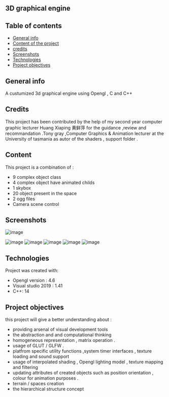 ## 3D graphical engine 

## Table of contents

* [General info](#general-info)
* [Content of the project](#content)
* [credits](#credits)
* [Screenshots](#screenshots)
* [Technologies](#technologies)
* [Project objectives](#project-objectives)

## General info

A custumized 3d graphical engine using Opengl , C and C++ 

## Credits 
This project has been contributed by the help of my second year computer graphic lecturer Huang Xiaping 黄鲜萍 for the guidance ,review and recommandation .Tony gray ,Computer Graphics & Animation lecturer at the University of tasmania  as autor of the shaders , support folder .

## Content 
This project is a combination of : 
* 9 complex object class 
* 4 complex object have animated childs 
* 1 skybox 
* 20 object present in the space 
* 2 ogg files 
* Camera scene control 


 

## Screenshots 
![image](https://user-images.githubusercontent.com/78693054/195824372-4cc87a6f-a1d9-4895-a1b7-97db1ede0594.png)

![image](https://user-images.githubusercontent.com/78693054/195824471-ed5c159c-8f18-417d-8bf9-0e1023fbef87.png)
![image](https://user-images.githubusercontent.com/78693054/195824581-c11521d7-f788-460b-bebf-0a3a893a4615.png)
![image](https://user-images.githubusercontent.com/78693054/195824654-567c5e7c-617f-44ff-ac78-caf5812293b9.png)
![image](https://user-images.githubusercontent.com/78693054/195824735-d518475b-7632-442a-a084-3e0a76289260.png)
![image](https://user-images.githubusercontent.com/78693054/195824797-d0e5e61a-bde8-46fe-921a-b870b8b72066.png)

	
## Technologies
Project was created with:
* Opengl version : 4.6
* Visual studio 2019 : 1.41
* C++: 14

## Project objectives
this project will give a better understanding about : 

* providing arsenal of visual development tools
* the abstraction and and computational thinking 
* homogeneous representation , matrix operation .
* usage of GLUT / GLFW .
* platfrom specific utility functions ,system timer interfaces , texture loading and sound support 
* usage of interpolated shading , Opengl lighting model , texture mapping and filtering 
* updating attributes of created objects such as position orientation , colour for animation purposes .
* terrain / spaces creation 
* the hierarchical structure concept 










